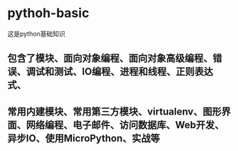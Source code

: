 # pythoh-basic
这是python基础知识
## 包含了模块、面向对象编程、面向对象高级编程、错误、调试和测试、IO编程、进程和线程、正则表达式、
## 常用内建模块、常用第三方模块、virtualenv、图形界面、网络编程、电子邮件、访问数据库、Web开发、异步IO、使用MicroPython、实战等
